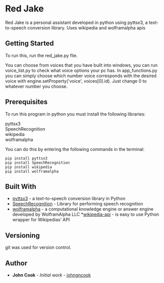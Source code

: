 # Red Jake
Red Jake is a personal assistant developed in python using pyttsx3, a text-to-speech conversion library.
Uses wikipedia and wolframalpha apis

## Getting Started

To run this, run the red_jake.py file.

You can choose from voices that you have built into windows, you can run voice_list.py to check what voice options your pc has. In app_functions.py you can simply choose which number voice corresponds with the desired voice with engine.setProperty('voice', voices[0].id). Just change 0 to whatever number you choose.

## Prerequisites

To run this program in python you must install the following libraries:

pyttsx3            
SpeechRecognition  
wikipedia          
wolframalpha       

You can do this by entering the following commands in the terminal:
```
pip install pyttsx3            
pip install SpeechRecognition  
pip install wikipedia          
pip install wolframalpha    
```

## Built With

* [pyttsx3](https://pypi.org/project/pyttsx3/#:~:text=Programming%20Language-,Project%20description,both%20Python%202%20and%203.) - a text-to-speech conversion library in Python
* [SpeechRecognition](https://pypi.org/project/SpeechRecognition/) - Library for performing speech recognition
* [wolframalpha](https://www.wolframalpha.com/) - a computational knowledge engine or answer engine developed by WolframAlpha LLC
*[wikipedia-api](https://pypi.org/project/Wikipedia-API) - is easy to use Python wrapper for Wikipedias’ API

## Versioning

git was used for version control.

## Author

* **John Cook** - *Initial work* - [johngncook](https://github.com/johngncook)



